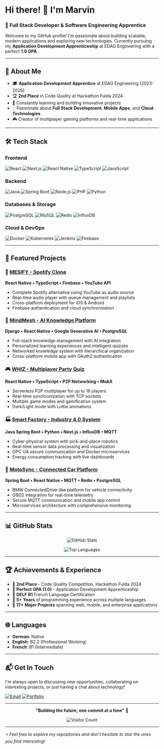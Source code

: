 # Hi there! 👋 I'm Marvin

### 🚀 Full Stack Developer & Software Engineering Apprentice

Welcome to my GitHub profile! I'm passionate about building scalable, modern applications and exploring new technologies. Currently pursuing my **Application Development Apprenticeship** at EDAG Engineering with a perfect **1.0 GPA**.

---

## 🎯 About Me

- 🎓 **Application Development Apprentice** at EDAG Engineering (2023-2026)
- 🏆 **2nd Place** in Code Quality at Hackathon Fulda 2024
- 🌱 Constantly learning and building innovative projects
- 💡 Passionate about **Full Stack Development**, **Mobile Apps**, and **Cloud Technologies**
- 🎮 Creator of multiplayer gaming platforms and real-time applications

---

## 🛠️ Tech Stack

### Frontend
![React](https://img.shields.io/badge/React-20232A?style=for-the-badge&logo=react&logoColor=61DAFB)
![Next.js](https://img.shields.io/badge/Next.js-000000?style=for-the-badge&logo=nextdotjs&logoColor=white)
![React Native](https://img.shields.io/badge/React_Native-20232A?style=for-the-badge&logo=react&logoColor=61DAFB)
![TypeScript](https://img.shields.io/badge/TypeScript-007ACC?style=for-the-badge&logo=typescript&logoColor=white)
![JavaScript](https://img.shields.io/badge/JavaScript-F7DF1E?style=for-the-badge&logo=javascript&logoColor=black)

### Backend
![Java](https://img.shields.io/badge/Java-ED8B00?style=for-the-badge&logo=openjdk&logoColor=white)
![Spring Boot](https://img.shields.io/badge/Spring_Boot-6DB33F?style=for-the-badge&logo=spring&logoColor=white)
![Node.js](https://img.shields.io/badge/Node.js-43853D?style=for-the-badge&logo=node.js&logoColor=white)
![PHP](https://img.shields.io/badge/PHP-777BB4?style=for-the-badge&logo=php&logoColor=white)
![Python](https://img.shields.io/badge/Python-3776AB?style=for-the-badge&logo=python&logoColor=white)

### Databases & Storage
![PostgreSQL](https://img.shields.io/badge/PostgreSQL-316192?style=for-the-badge&logo=postgresql&logoColor=white)
![MySQL](https://img.shields.io/badge/MySQL-00000F?style=for-the-badge&logo=mysql&logoColor=white)
![Redis](https://img.shields.io/badge/Redis-DC382D?style=for-the-badge&logo=redis&logoColor=white)
![InfluxDB](https://img.shields.io/badge/InfluxDB-22ADF6?style=for-the-badge&logo=influxdb&logoColor=white)

### Cloud & DevOps
![Docker](https://img.shields.io/badge/Docker-2496ED?style=for-the-badge&logo=docker&logoColor=white)
![Kubernetes](https://img.shields.io/badge/Kubernetes-326CE5?style=for-the-badge&logo=kubernetes&logoColor=white)
![Jenkins](https://img.shields.io/badge/Jenkins-D24939?style=for-the-badge&logo=jenkins&logoColor=white)
![Firebase](https://img.shields.io/badge/Firebase-039BE5?style=for-the-badge&logo=firebase)

---

## 🌟 Featured Projects

### 🎵 [MESIFY - Spotify Clone](https://github.com/MEscape/mesify)
**React Native • TypeScript • Firebase • YouTube API**
- Complete Spotify alternative using YouTube as audio source
- Real-time audio player with queue management and playlists
- Cross-platform deployment for iOS & Android
- Firebase authentication and cloud synchronization

### 🧠 [MindMesh - AI Knowledge Platform](https://github.com/EinsPhoenix/Hackerton-Frontend)
**Django • React Native • Google Generative AI • PostgreSQL**
- Full-stack knowledge management with AI integration
- Personalized learning experiences and intelligent quizzes
- Networked knowledge system with hierarchical organization
- Cross-platform mobile app with OAuth2 authentication

### 🎮 [WHIZ - Multiplayer Party Quiz](https://github.com/MEscape/whiz-app)
**React Native • TypeScript • P2P Networking • MobX**
- Serverless P2P multiplayer for up to 16 players
- Real-time synchronization with TCP sockets
- Multiple game modes and gamification system
- Dark/Light mode with Lottie animations

### 🏭 [Smart Factory - Industry 4.0 System](https://github.com/MEscape/die-macher)
**Java Spring Boot • Python • Next.js • InfluxDB • MQTT**
- Cyber-physical system with pick-and-place robotics
- Real-time sensor data processing and visualization
- OPC UA secure communication and Docker microservices
- Energy consumption tracking with live dashboards

### 🚗 [MotoSync - Connected Car Platform](https://github.com/MEscape/motosync)
**Spring Boot • React Native • MQTT • Redis • PostgreSQL**
- BMW ConnectedDrive-like platform for vehicle connectivity
- OBD2 integration for real-time telemetry
- Secure MQTT communication and mobile app control
- Microservices architecture with comprehensive monitoring

---

## 📊 GitHub Stats

<div align="center">
  
![GitHub Stats](https://github-readme-stats.vercel.app/api?username=MEscape&show_icons=true&theme=dark&count_private=true)

![Top Languages](https://github-readme-stats.vercel.app/api/top-langs/?username=MEscape&layout=compact&theme=dark&langs_count=8)

</div>

---

## 🏆 Achievements & Experience

- 🥈 **2nd Place** - Code Quality Competition, Hackathon Fulda 2024
- 🎯 **Perfect GPA (1.0)** - Application Development Apprenticeship
- 🏅 **DELF B1** French Language Certification
- 💼 **5+ Years** of programming experience across multiple languages
- 🚀 **17+ Major Projects** spanning web, mobile, and enterprise applications

---

## 🌐 Languages

- **German**: Native
- **English**: B2.2 (Professional Working)
- **French**: B1 (Intermediate)

---

## 📬 Get In Touch

I'm always open to discussing new opportunities, collaborating on interesting projects, or just having a chat about technology!

[![Email](https://img.shields.io/badge/Email-D14836?style=for-the-badge&logo=gmail&logoColor=white)](mailto:business.eschenbach@gmail.com)
[![Portfolio](https://img.shields.io/badge/Portfolio-000000?style=for-the-badge&logo=About.me&logoColor=white)](https://job-application-fawn.vercel.app/portfolio)

---

<div align="center">
  
**"Building the future, one commit at a time"** 🚀

![Visitor Count](https://komarev.com/ghpvc/?username=MEscape&color=brightgreen&style=flat-square)

</div>

---

*⭐ Feel free to explore my repositories and don't hesitate to star the ones you find interesting!*
